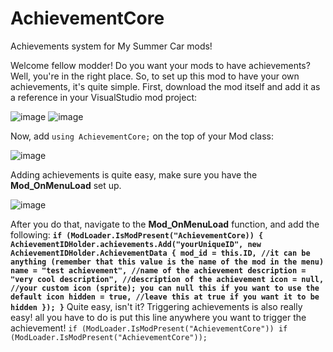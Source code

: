 # AchievementCore
Achievements system for My Summer Car mods!

Welcome fellow modder! Do you want your mods to have achievements? Well, you're in the right place.
So, to set up this mod to have your own achievements, it's quite simple.
First, download the mod itself and add it as a reference in your VisualStudio mod project:

![image](https://github.com/Komornikk/AchievementCore/assets/96838205/89446a63-8547-44b4-9d70-bdd392971964)
![image](https://github.com/Komornikk/AchievementCore/assets/96838205/203b60db-e9c0-46cf-a6ac-0ef5bc504159)

Now, add `using AchievementCore;` on the top of your Mod class:

![image](https://github.com/Komornikk/AchievementCore/assets/96838205/bef09c1b-3707-4243-b20c-5421be2c2ae3)

Adding achievements is quite easy, make sure you have the **Mod_OnMenuLoad** set up.

![image](https://github.com/Komornikk/AchievementCore/assets/96838205/a5afeb3e-b6b6-470a-8448-cd267f2eb4ab)

After you do that, navigate to the **Mod_OnMenuLoad** function, and add the following:
**`if (ModLoader.IsModPresent("AchievementCore))
{
  AchievementIDHolder.achievements.Add("yourUniqueID", new AchievementIDHolder.AchievementData
            {
                mod_id = this.ID, //it can be anything (remember that this value is the name of the mod in the menu)
                name = "test achievement", //name of the achievement
                description = "very cool description", //description of the achievement
                icon = null, //your custom icon (sprite); you can null this if you want to use the default icon
                hidden = true, //leave this at true if you want it to be hidden
            });
}`**
Quite easy, isn't it? Triggering achievements is also really easy! all you have to do is put this line anywhere you want to trigger the achievement!
`if (ModLoader.IsModPresent("AchievementCore")) if (ModLoader.IsModPresent("AchievementCore"));`
